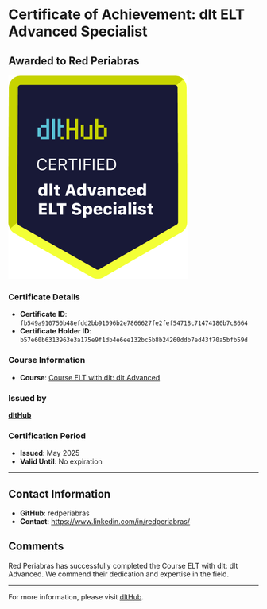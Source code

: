 
# Certificate of Achievement: dlt ELT Advanced Specialist

## Awarded to **Red Periabras**

![Course Image](../badges/advanced_etl_specialist.png)

### Certificate Details
- **Certificate ID**: `fb549a910750b48efdd2bb91096b2e7866627fe2fef54718c71474180b7c8664`
- **Certificate Holder ID**: `b57e60b6313963e3a175e9f1db4e6ee132bc5b8b24260ddb7ed43f70a5bfb59d`

### Course Information
- **Course**: [Course ELT with dlt: dlt Advanced](https://github.com/dlt-hub/dlthub-education/tree/main/courses/dlt_advanced_2025)

### Issued by
[**dltHub**](https://dlthub.com/) 

### Certification Period
- **Issued**: May 2025
- **Valid Until**: No expiration

---

## Contact Information
- **GitHub**: redperiabras
- **Contact**: https://www.linkedin.com/in/redperiabras/

## Comments
Red Periabras has successfully completed the Course ELT with dlt: dlt Advanced. We commend their dedication and expertise in the field.

---

For more information, please visit [dltHub](https://dlthub.com/).
    